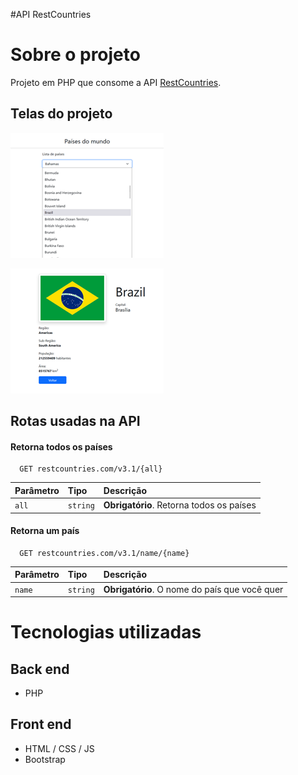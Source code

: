 #API RestCountries

# Sobre o projeto
Projeto em PHP que consome a API [RestCountries](https://restcountries.com/ "Site da API Restcountries").

## Telas do projeto
![Escolha dd país](https://github.com/joaopauloleitecosta/api_restcountries/blob/main/escolha_mini.png)

![Detalhes do país](https://github.com/joaopauloleitecosta/api_restcountries/blob/main/detalhes_mini.png)

## Rotas usadas na API

#### Retorna todos os países

```http
  GET restcountries.com/v3.1/{all}
```

| Parâmetro   | Tipo       | Descrição                           |
| :---------- | :--------- | :---------------------------------- |
| `all` | `string` | **Obrigatório**. Retorna todos os países |

#### Retorna um país

```http
  GET restcountries.com/v3.1/name/{name}
```

| Parâmetro   | Tipo       | Descrição                                   |
| :---------- | :--------- | :------------------------------------------ |
| `name`      | `string` | **Obrigatório**. O nome do país que você quer |


# Tecnologias utilizadas
## Back end
- PHP
## Front end
- HTML / CSS / JS 
- Bootstrap
